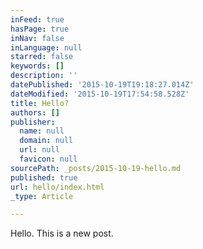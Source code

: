 ```yaml
---
inFeed: true
hasPage: true
inNav: false
inLanguage: null
starred: false
keywords: []
description: ''
datePublished: '2015-10-19T19:18:27.014Z'
dateModified: '2015-10-19T17:54:58.528Z'
title: Hello?
authors: []
publisher:
  name: null
  domain: null
  url: null
  favicon: null
sourcePath: _posts/2015-10-19-hello.md
published: true
url: hello/index.html
_type: Article

---
```

Hello.  This is a new post.